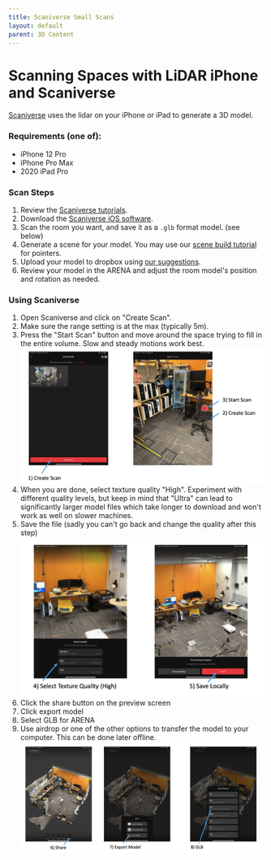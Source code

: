 ```yaml
---
title: Scaniverse Small Scans
layout: default
parent: 3D Content
---
```


# Scanning Spaces with LiDAR iPhone and Scaniverse

[Scaniverse](https://scaniverse.com/) uses the lidar on your iPhone or iPad to generate a 3D model.

### Requirements (one of):

- iPhone 12 Pro
- iPhone Pro Max
- 2020 iPad Pro

### Scan Steps

1. Review the [Scaniverse tutorials](https://scaniverse.com/support/).
2. Download the [Scaniverse iOS software](https://apps.apple.com/app/scaniverse-lidar-3d-scanner/id1541433223).
3. Scan the room you want, and save it as a `.glb` format model. (see below)
4. Generate a scene for your model. You may use our [scene build tutorial](/content/overview/build) for pointers.
5. Upload your model to dropbox using [our suggestions](/content/overview/build.html#add-new-objects).
6. Review your model in the ARENA and adjust the room model's position and rotation as needed.

### Using Scaniverse

1. Open Scaniverse and click on "Create Scan".
2. Make sure the range setting is at the max (typically 5m).
3. Press the "Start Scan" button and move around the space trying to fill in the entire volume.  Slow and steady motions work best.
    ![](/assets/img/scaniverse/scaniverse-1.png)
4. When you are done, select texture quality "High".  Experiment with different quality levels, but keep in mind that "Ultra" can lead to significantly larger model files which take longer to download and won't work as well on slower machines.
5. Save the file (sadly you can't go back and change the quality after this step)
    ![](/assets/img/scaniverse/scaniverse-2.png)
6. Click the share button on the preview screen
7. Click export model
8. Select GLB for ARENA
9. Use airdrop or one of the other options to transfer the model to your computer.  This can be done later offline.
    ![](/assets/img/scaniverse/scaniverse-3.png)
